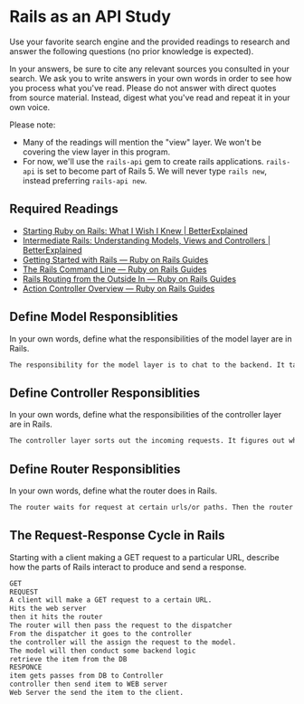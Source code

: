 # Rails as an API Study

Use your favorite search engine and the provided readings to research and answer
the following questions (no prior knowledge is expected).

In your answers, be sure to cite any relevant sources you consulted in your
search. We ask you to write answers in your own words in order to see how you
process what you've read. Please do not answer with direct quotes from source
material. Instead, digest what you've read and repeat it in your own voice.

Please note:

-   Many of the readings will mention the "view" layer. We won't be covering the
    view layer in this program.
-   For now, we'll use the `rails-api` gem to create rails applications.
    `rails-api` is set to become part of Rails 5. We will never type `rails
    new`, instead preferring `rails-api new`.

## Required Readings

-   [Starting Ruby on Rails: What I Wish I Knew | BetterExplained](http://betterexplained.com/articles/starting-ruby-on-rails-what-i-wish-i-knew/)
-   [Intermediate Rails: Understanding Models, Views and Controllers | BetterExplained](http://betterexplained.com/articles/intermediate-rails-understanding-models-views-and-controllers/)
-   [Getting Started with Rails — Ruby on Rails Guides](http://guides.rubyonrails.org/getting_started.html)
-   [The Rails Command Line — Ruby on Rails Guides](http://guides.rubyonrails.org/command_line.html)
-   [Rails Routing from the Outside In — Ruby on Rails Guides](http://guides.rubyonrails.org/routing.html)
-   [Action Controller Overview — Ruby on Rails Guides](http://guides.rubyonrails.org/action_controller_overview.html)

## Define Model Responsiblities

In your own words, define what the responsibilities of the model layer are in
Rails.

```md
The responsibility for the model layer is to chat to the backend. It talks to the database and also conducts backend logic (server side).
```

## Define Controller Responsiblities

In your own words, define what the responsibilities of the controller layer are
in Rails.

```md
The controller layer sorts out the incoming requests. It figures out where to send the requests and then does the same for the responses.
```

## Define Router Responsiblities

In your own words, define what the router does in Rails.

```md
The router waits for request at certain urls/or paths. Then the router will do a certain assigned function or feature.
```

## The Request-Response Cycle in Rails

Starting with a client making a GET request to a particular URL, describe how
the parts of Rails interact to produce and send a response.

```md
GET
REQUEST
A client will make a GET request to a certain URL.
Hits the web server
then it hits the router
The router will then pass the request to the dispatcher
From the dispatcher it goes to the controller
the controller will the assign the request to the model.
The model will then conduct some backend logic
retrieve the item from the DB
RESPONCE
item gets passes from DB to Controller
controller then send item to WEB server
Web Server the send the item to the client.

```
